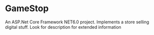 # GameStop
An ASP.Net Core Framework NET6.0 project. Implements a store selling digital stuff. Look for description for extended information
